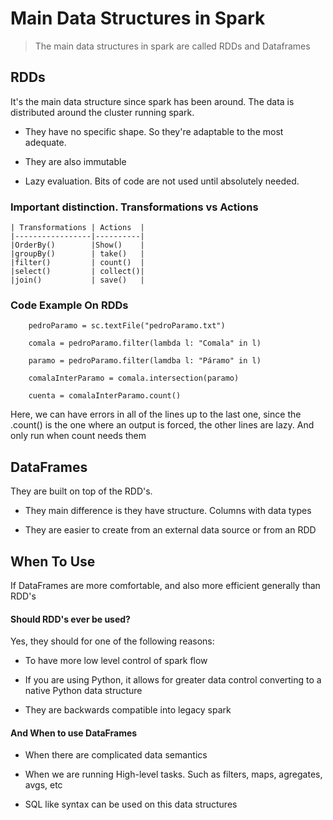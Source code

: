 # Main Data Structures in Spark

> The main data structures in spark are called RDDs and Dataframes

## RDDs
It's the main data structure since spark has been around. The data is distributed around the cluster running spark.

- They have no specific shape. So they're adaptable to the most adequate.

- They are also immutable

- Lazy evaluation. Bits of code are not used until absolutely needed.

### Important distinction. Transformations vs Actions


    | Transformations | Actions  |
    |-----------------|----------|
    |OrderBy()        |Show()    |
    |groupBy()        | take()   |
    |filter()         | count()  |
    |select()         | collect()|
    |join()           | save()   |


### Code Example On RDDs

```
    pedroParamo = sc.textFile("pedroParamo.txt")

    comala = pedroParamo.filter(lambda l: "Comala" in l)

    paramo = pedroParamo.filter(lamdba l: "Páramo" in l)

    comalaInterParamo = comala.intersection(paramo)

    cuenta = comalaInterParamo.count()
```

Here, we can have errors in all of the lines up to the last one, since the .count() is the one where an output is forced, the other lines are lazy. And only run when count needs them

## DataFrames

They are built on top of the RDD's. 

- They main difference is they have structure. Columns with data types

- They are easier to create from an external data source or from an RDD


## When To Use

If DataFrames are more comfortable, and also more efficient generally than RDD's

#### Should RDD's ever be used?

Yes, they should for one of the following reasons:

- To have more low level control of spark flow

- If you are using Python, it allows for greater data control converting to a native Python data structure

- They are backwards compatible into legacy spark

#### And When to use DataFrames

- When there are complicated data semantics

- When we are running High-level tasks. Such as filters, maps, agregates, avgs, etc

- SQL like syntax can be used on this data structures